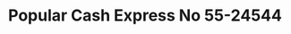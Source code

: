 ---
f_zip-code: 90262
f_state-code: CA
title: Popular Cash Express No 55-24544
f_phone: 310-900-1720
f_city-only: Lynwood
f_address: 3180 East Imperial Highway Lynwood
f_location-unique-id: '24544'
slug: popular-cash-express-no-55-24544
updated-on: '2024-05-30T13:46:58.046Z'
created-on: '2024-05-30T13:36:59.803Z'
published-on: '2024-05-30T13:54:32.469Z'
f_city-state: cms/city/lynwood-ca.md
f_company: cms/company/popular-cash-express-no-55.md
f_state: cms/state/california.md
layout: '[payday-loan].html'
tags: payday-loan
---